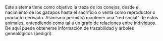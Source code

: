 Este sistema tiene como objetivo la traza de los conejos, desde el nacimiento de los gazapos hasta el sacrificio o venta como reproductor o producto derivado.
Asimismo permitirá mantener una "red social" de estos animales, entendiendo como tal a un grafo de relaciones entre individuos. De aquí puede obtenerse información de trazabilidad y árboles genealógicos (pedigrí).